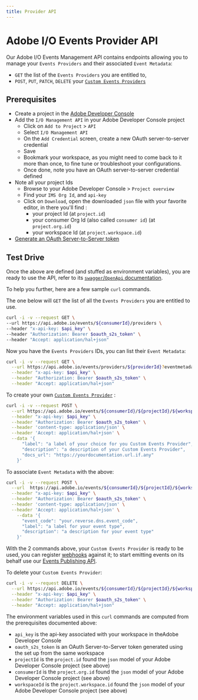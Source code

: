 ```yaml
---
title: Provider API
---
```


# Adobe I/O Events Provider API

Our Adobe I/O Events Management API contains endpoints allowing you to manage your `Events Providers` and their associated `Event Metadata`:

* `GET` the list of the `Events Providers` you are entitled to,
* `POST`, `PUT`, `PATCH`, `DELETE` your [`Custom Events Providers`](../using/custom-events.md)

## Prerequisites

* Create a project in the [Adobe Developer Console](https://developer.adobe.com/developer-console/docs/guides/projects/projects-empty/)
* Add the `I/O Management API` in your Adobe Developer Console project
  * Click on `Add to Project` > `API`
  * Select `I/O Management API`
  * On the `Add Credential` screen, create a new OAuth server-to-server credential
  * Save
  * Bookmark your workspace, as you might need to come back to it more than once, to fine tune or troubleshoot your configurations.
  * Once done, note you have an OAuth server-to-server credential defined
* Note all your project Ids
  * Browse to your Adobe Developer Console > `Project overview`
  * Find your `IMS Org Id`, and `api-key`
  * Click on `Download`, open the downloaded `json` file with your favorite editor, in there you'll find :
    * your project Id (at `project.id`)
    * your consumer Org Id (also called `consumer id`) (at `project.org.id`)
    * your workspace Id (at `project.workspace.id`)
* [Generate an OAuth Server-to-Server token](https://developer.adobe.com/developer-console/docs/guides/credentials/)

## Test Drive

Once the above are defined (and stuffed as environment variables),
you are ready to use the API, refer to its [`swagger`/`OpenApi` documentation](/api/).

To help you further, here are a few sample `curl` commands.

The one below will `GET` the list of all the `Events Providers` you are entitled to use.

```bash
curl -i -v --request GET \
--url https://api.adobe.io/events/${consumerId}/providers \
--header "x-api-key: $api_key" \
--header "Authorization: Bearer $oauth_s2s_token" \
--header "Accept: application/hal+json"
```

Now you have the `Events Providers` IDs, you can list their `Event Metadata`:

```bash
curl -i -v --request GET \
  --url https://api.adobe.io/events/providers/${providerId}?eventmetadata=true \
  --header "x-api-key: $api_key" \
  --header "Authorization: Bearer $oauth_s2s_token" \
  --header "Accept: application/hal+json"
```

To create your own [`Custom Events Provider`](../using/custom_events.md) :

```bash
curl -i -v --request POST \
  --url https://api.adobe.io/events/${consumerId}/${projectId}/${workspaceId}/providers \
  --header "x-api-key: $api_key" \
  --header "Authorization: Bearer $oauth_s2s_token" \
  --header 'content-type: application/json' \
  --header 'Accept: application/hal+json' \
  --data '{
      "label": "a label of your choice for you Custom Events Provider",
      "description": "a description of your Custom Events Provider",
      "docs_url": "https://yourdocumentation.url.if.any"
    }'
```

To associate `Event Metadata` with the above:

```bash
curl -i -v --request POST \
  --url  https://api.adobe.io/events/${consumerId}/${projectId}/${workspaceId}/providers/${providerId}/eventmetadata \
  --header "x-api-key: $api_key" \
  --header "Authorization: Bearer $oauth_s2s_token" \
  --header 'content-type: application/json' \
  --header 'Accept: application/hal+json' \
    --data '{
      "event_code": "your.reverse.dns.event_code",
      "label": "a label for your event type",
      "description": "a description for your event type"
    }'
```

With the 2 commands above, your `Custom Events Provider` is ready to be used,
you can register [webhooks](../index.md) against it;
to start emitting events on its behalf use our [Events Publishing API](eventsingress_api.md).

To delete your `Custom Events Provider`:

```bash
curl -i -v --request DELETE \
  --url https://api.adobe.io/events/${consumerId}/${projectId}/${workspaceId}/providers/${providerId} \
  --header "x-api-key: $api_key" \
  --header "Authorization: Bearer $oauth_s2s_token" \
  --header "Accept: application/hal+json"
```

The environment variables used in this `curl` commands are computed from the prerequisites documented above:

* `api_key` is the api-key associated with your workspace in theAdobe Developer Console
* `oauth_s2s_token` is an OAuth Server-to-Server token generated using the set up from the same workspace
* `projectId` is the `project.id` found the `json` model of your Adobe Developer Console project (see above)
* `consumerId` is the `project.org.id` found the `json` model of your Adobe Developer Console project (see above)
* `workspaceId` is the `project.workspace.id` found the `json` model of your Adobe Developer Console project (see above)

